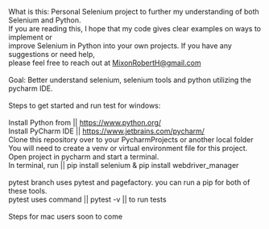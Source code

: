 What is this: Personal Selenium project to further my understanding of both Selenium and Python.<br>
If you are reading this,  I hope that my code gives clear examples on ways to implement or <br>
improve Selenium in Python into your own projects. If you have any suggestions or need help, <br>
please feel free to reach out at MixonRobertH@gmail.com  <br>
 <br>
Goal: Better understand selenium, selenium tools and python utilizing the pycharm IDE.  <br>
 <br>
Steps to get started and run test for windows:<br>
 <br>
Install Python from || https://www.python.org/<br>
Install PyCharm IDE || https://www.jetbrains.com/pycharm/<br>
Clone this repository over to your PycharmProjects or another local folder<br>
You will need to create a venv or virtual environment file for this project.<br>
Open project in pycharm and start a terminal.<br>
In terminal, run || pip install selenium & pip install webdriver_manager <br>
 <br>
pytest branch uses pytest and pagefactory. you can run a pip for both of these tools. <br>
pytest uses command || pytest -v || to run tests<br>
 <br>
Steps for mac users soon to come
